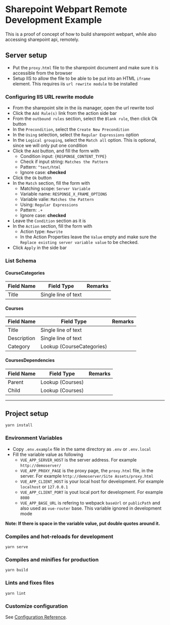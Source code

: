 # Sharepoint Webpart Remote Development Example

This is a proof of concept of how to build sharepoint webpart, while also accessing sharepoint api, remotely.

## Server setup

- Put the `proxy.html` file to the sharepoint document and make sure it is accessible from the browser
- Setup IIS to allow the file to be able to be put into an HTML `iframe` element. This requires iis `url rewrite module` to be installed

### Configuring IIS URL rewrite module

- From the sharepoint site in the iis manager, open the url rewrite tool
- Click the `Add Rule(s)` link from the action side bar
- From the `outbound rules` section, select the `Blank rule`, then click Ok button
- In the `Precondition`, select the `Create New Precondition`
- In the `Using` selection, select the `Regular Expressions` option
- In the `Logical grouping`, select the `Match all` option. This is optional, since we will only put one condition
- Click the `Add` button, and fill the form with
    - Condition input: `{RESPONSE_CONTENT_TYPE}`
    - Check if input string: `Matches the Pattern`
    - Pattern: `^text/html`
    - Ignore case: **checked**
- Click the `Ok` button
- In the `Match` section, fill the form with
    - Matching scope: `Server Variable`
    - Variable name: `RESPONSE_X_FRAME_OPTIONS`
    - Variable valie: `Matches the Pattern`
    - Using: `Regular Expressions`
    - Pattern: `.+`
    - Ignore case: **checked**
- Leave the `Condition` section as it is
- In the `Action` section, fill the form with
    - Action type: `Rewrite`
    - In the Action Properties leave the `Value` empty and make sure the `Replace existing server variable value` to be checked.
- Click `Apply` in the side bar

### List Schema

#### CourseCategories

| Field Name | Field Type | Remarks |
| --- | --- | --- |
| Title | Single line of text | |

#### Courses

| Field Name | Field Type | Remarks |
| --- | --- | --- |
| Title | Single line of text | |
| Description | Single line of text | |
| Category | Lookup (CourseCategories) | |

#### CoursesDependencies

| Field Name | Field Type | Remarks |
| --- | --- | --- |
| Parent | Lookup (Courses) | |
| Child | Lookup (Courses) | |

--------------------------------------------------------------

## Project setup
```
yarn install
```

### Environment Variables

- Copy `.env.example` file in the same directory as `.env` or `.env.local`
- Fill the variable value as following
    - `VUE_APP_SERVER_HOST` is the server address. For example `http://demoserver/`
    - `VUE_APP_PROXY_PAGE` is the proxy page, the `proxy.html` file, in the server. For example `http://demoserver/Site Assets/proxy.html`
    - `VUE_APP_CLIENT_HOST` is your local host for development. For example `localhost` or `127.0.0.1`
    - `VUE_APP_CLIENT_PORT` is yout local port for development. For example `8080`
    - `VUE_APP_BASE_URL` is refering to webpack `baseUrl` or `publicPath` and also used as `vue-router` base. This variable ignored in development mode

**Note: If there is space in the variable value, put double quotes around it.**

### Compiles and hot-reloads for development
```
yarn serve
```

### Compiles and minifies for production
```
yarn build
```

### Lints and fixes files
```
yarn lint
```

### Customize configuration
See [Configuration Reference](https://cli.vuejs.org/config/).
